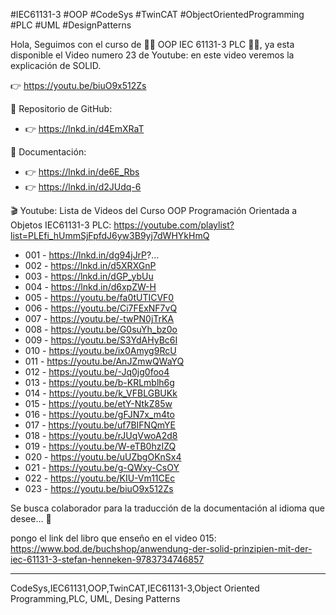 #IEC61131-3 #OOP #CodeSys #TwinCAT #ObjectOrientedProgramming #PLC #UML #DesignPatterns

Hola,
Seguimos con el curso de 👩‍💻 OOP IEC 61131-3 PLC 👨‍💻,
ya esta disponible el Video numero 23 de Youtube:
en este video veremos la explicación de SOLID.

👉 https://youtu.be/biuO9x512Zs

🐙 Repositorio de GitHub:
- 👉 https://lnkd.in/d4EmXRaT

📖 Documentación:
- 👉 https://lnkd.in/de6E_Rbs
- 👉 https://lnkd.in/d2JUdq-6

🎬 Youtube:
Lista de Videos del Curso OOP Programación Orientada a Objetos IEC61131-3 PLC:
https://youtube.com/playlist?list=PLEfi_hUmmSjFpfdJ6yw3B9yj7dWHYkHmQ
- 001 - https://lnkd.in/dg94jJrP?...
- 002 - https://lnkd.in/d5XRXGnP
- 003 - https://lnkd.in/dGP_ybUu
- 004 - https://lnkd.in/d6xpZW-H
- 005 - https://youtu.be/fa0tUTICVF0
- 006 - https://youtu.be/Ci7FExNF7vQ
- 007 - https://youtu.be/-twPN0jTrKA
- 008 - https://youtu.be/G0suYh_bz0o
- 009 - https://youtu.be/S3YdAHyBc6I
- 010 - https://youtu.be/ix0Amyg9RcU
- 011 - https://youtu.be/AnJZmwQWaYQ
- 012 - https://youtu.be/-Jq0jg0foo4
- 013 - https://youtu.be/b-KRLmblh6g
- 014 - https://youtu.be/k_VFBLGBUKk
- 015 - https://youtu.be/etY-NtkZ85w
- 016 - https://youtu.be/gFJN7x_m4to
- 017 - https://youtu.be/uf7BIFNQmYE
- 018 - https://youtu.be/rJUqVwoA2d8
- 019 - https://youtu.be/W-eTB0hzIZQ
- 020 - https://youtu.be/uUZbgOKnSx4
- 021 - https://youtu.be/g-QWxy-CsOY
- 022 - https://youtu.be/KIU-Vm11CEc
- 023 - https://youtu.be/biuO9x512Zs

Se busca colaborador para la traducción de la documentación al idioma que desee... 👀

pongo el link del libro que enseño en el video 015:
https://www.bod.de/buchshop/anwendung-der-solid-prinzipien-mit-der-iec-61131-3-stefan-henneken-9783734746857
***
CodeSys,IEC61131,OOP,TwinCAT,IEC61131-3,Object Oriented Programming,PLC, UML, Desing Patterns